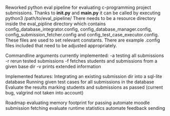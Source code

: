 Reworked python eval pipeline for evaluating c-programming project submissions.
Thanks to __init.py__ and __main.py__
it can be called by executing python3 /path/to/eval_pipeline/
There needs to be a resource directory inside the eval_pipline directory
which contains config_database_integrator.config, config_database_manager.config,
config_submission_fetcher.config and config_test_case_executor.config.
These files are used to set relevant constants.
There are example .config files included that need to be adjusted appropriately.

Commandline arguments currently implemented:
    -a testing all submissions
    -r rerun tested submissions
    -f fetches students and submissions from a given base dir
    -v prints extended information

Implemented features:
    Integrating an existing submission dir into a sql-lite database
    Running given test cases for all submissions in the database
    Evaluate the results
    marking students and submissions as passed (current bug, valgrind not taken into account)

Roadmap
    evaluating memory footprint for passing
    automate moodle submission fetching
    evaluate runtime statistics
    automate feedback sending